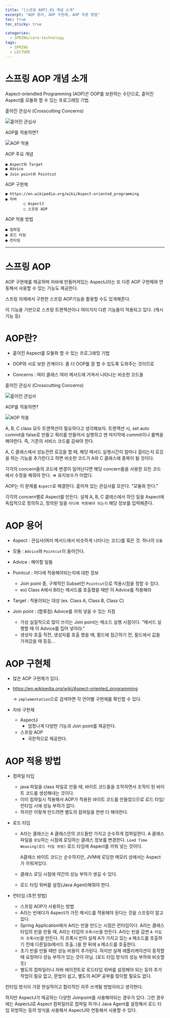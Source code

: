 ```yaml
---
title: "[스프링 AOP]_01 개념 소개"
excerpt: "AOP 용어, AOP 구현체, AOP 적용 방법"
toc: true
toc_sticky: true

categories:
  - SPRING/core-technology
tags:
  - SPRING
  - LECTURE
---
```


# 스프링 AOP 개념 소개

Aspect-oriendted Programming (AOP)은 OOP를 보완하는 수단으로, 흩어진 Aspect를 모듈화 할 수 있는 프로그래밍 기법.

흩어진 관심사 (Crosscutting Concerns)

![흩어진 관심사](/assets/images/SPRING/core-technology/wpFdcoY.png)

AOP를 적용하면?

![AOP 적용](/assets/images/SPRING/core-technology/ltk2KPJ.png)

AOP 주요 개념

	● Aspect와 Target
	● Advice
	● Join point와 Pointcut

AOP 구현체

	● https://en.wikipedia.org/wiki/Aspect-oriented_programming
	● 자바
			○ AspectJ
			○ 스프링 AOP

AOP 적용 방법

	● 컴파일
	● 로드 타임
	● 런타임

---

# 스프링 AOP

AOP 구현체를 제공하며 자바에 만들어져있는 AspectJ라는 또 다른 AOP 구현체와 연동해서 사용할 수 있는 기능도 제공한다.

스프링 자체에서 구현한 스프링 AOP기능을 활용할 수도 있게해준다.

이 기능을 기반으로 스프링 트랜젝션이나 여러가지 다른 기능들이 적용되고 있다. (캐시 기능 등)

# AOP란?

* 흩어진 Aspect를 모듈화 할 수 있는 프로그래밍 기법
* OOP와 서로 보완 관계이다. 좀 더 OOP를 잘 할 수 있도록 도와주는 것이므로

* Concerns : 여러 클래스 여러 메서드에 거쳐서 나타나는 비슷한 코드들



흩어진 관심사 (Crosscutting Concerns)

![흩어진 관심사](/assets/images/SPRING/core-technology/wpFdcoY.png)

AOP를 적용하면?

![AOP 적용](/assets/images/SPRING/core-technology/ltk2KPJ.png)



A, B, C class 모두 트랜잭션이 필요하다고 생각해보자. 트랜잭션 시, set auto commit을 false로 만들고 쿼리를 만들어서 실행하고 맨 마지막에 commit이나 롤백을 해야한다. 즉, 기존의 서비스 코드를 감싸야 한다.

A, C 클래스에서 성능관련 로깅을 할 때, 해당 메서드 실행시간이 얼마나 걸리는지 로깅을 하는 기능을 추가한다고 하면 비슷한 코드가 A와 C 클래스에 중복이 될 것이다.

 각각의 concern들의 코드에 변경이 일어난다면 해당 concern들을 사용한 모든 코드에서 수정을 해줘야 한다. ⇒ 유지보수가 어렵다. 

AOP는 이 문제를 `Aspect`로 해결한다.  흩어져 있는 관심사를 모은다. "모듈화 한다."

각각의 concern별로 Aspect를 만든다. 실제 A, B, C 클래스에서 하던 일을 Aspect에 독립적으로 정의하고, 정의된 일을 `어디에 적용해야 되는지` 해당 정보를 입력해준다.



# AOP 용어

* Aspect : 관심사(여러 메서드에서 비슷하게 나타나는 코드)를 묶은 것. 하나의 `모듈`

* 모듈 : `Advice`와 `Pointcut`이 들어간다.
* Advice : 해야할 일들
* Pointcut : 어디에 적용해야되는지에 대한 정보
  * Join point 중, 구체적인 Subset인 `Pointcut`으로 적용시점을 정할 수 있다.
  * ex) Class A에서 B라는 메서드를 호출했을 때만 이 Advice를 적용해라
* Target : 적용이되는 대상 (ex. Class A, Class B, Class C)

* Join point : (합류점) Advice를 끼워 넣을 수 있는 지점
  * 가상 실질적으로 많이 쓰이는 Join point는 메소드 실행 시점이다. "메서드 실행할 때 이 Advice를 집어 넣어라."
  * 생성자 호출 직전, 생성자를 호출 했을 때, 필드에 접근하기 전, 필드에서 값을 가져갔을 때 등등...



# AOP 구현체

* 많은 AOP 구현체가 있다.

* https://en.wikipedia.org/wiki/Aspect-oriented_programming

  → `implementation`으로 검색하면 각 언어별 구현체를 확인할 수 있다.

* 자바 구현체

  * AspectJ
    * 엄청나게 다양한 기능과 Join point를 제공한다.
  * 스프링 AOP
    * 국한적으로 제공한다.



# AOP 적용 방법

* 컴파일 타입

  * java 파일을 class 파일로 만들 때, 바이트 코드들을 조작하면서 조작이 된 바이트 코드를 생성해내는 것이다.
  * 이미 컴파일시 적용해서 AOP가 적용된 바이트 코드를 만들었으므로 로드 타임/런타임 시에 성능 부하가 없다.
  * 하지만 이렇게 만드려면 별도의 컴파일을 한번 더 해야한다.

* 로드 타임

  * A라는 클래스는 A 클래스안의 코드들만 가지고 순수하게 컴파일한다. A 클래스파일을 `로딩`하는 시점에 로딩하는 클래스 정보를 변경한다. `Load Time Weaving(로드 타임 위빙)` 로드 타임에 Aspect를 끼워 넣는 것이다. 

    A클래스 바이트 코드는 순수하지만, JVM에 로딩한 메모리 상에서는 Aspect가 끼워져있다.

  * 클래스 로딩 시점에 약간의 성능 부하가 생길 수 있다.

  * 로드 타임 위버를 설정(Java Agent)해줘야 한다.

* 런타임 (추천 방법)

  * 스프링 AOP가 사용하는 방법
  * A라는 빈에다가 Aspect가 가진 메서드를 적용해야 된다는 것을 스프링이 알고 있다.
  * Spring Application에서 A라는 빈을 만드는 시점은 런타임이다. A라는 클래스 타입의 빈을 만들 때, A라는 타입의 `프록시빈`을 만든다. A라는 빈을 감싼 `A 타입의 프록시빈`을 만든다. 이 프록시 빈이 실제 A가 가지고 있는 a 메소드를 호출하기 전에 다른일(b메서드 호출..)을 한 뒤에 a 메소드를 호출한다.
  * 초기 빈을 만들 때만 성능 비용이 추가된다. 하지만 실제 애플리케이션이 동작할 때 요청마다 성능 부하가 있는 것이 아님. (로드 타임 방식의 성능 부하와 비슷할 듯)
  * 별도의 컴파일러나 자바 에이전트로 로드타임 위버를 설정해야 되는 등의 추가 작업이 필요 없고, 문법이 쉽고, 별도의 AOP 공부를 많이할 필요도 없다.



런타임 방식이 가장 현실적이고 합리적인 자주 쓰게될 방법이라고 생각한다.

하지만 AspectJ가 제공하는 다양한 Joinpoint를 사용해야되는 경우가 있다. 그런 경우에는 AspectJ로 Aspect 컴파일러로 컴파일 하거나 Java Agent를 설정해서 로드 타임 위빙하는 등의 방식을 사용해서 AspectJ와 연동해서 사용할 수 있다.




